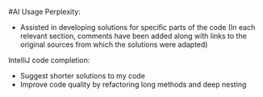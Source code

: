 #AI Usage
Perplexity:
- Assisted in developing solutions for specific parts of the code
(In each relevant section, comments have been added along with links to the original sources
from which the solutions were adapted)

IntelliJ code completion:
- Suggest shorter solutions to my code
- Improve code quality by refactoring long methods and deep nesting